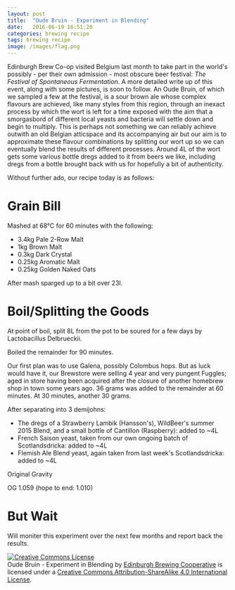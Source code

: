 ```yaml
---
layout: post
title:  "Oude Bruin - Experiment in Blending"
date:   2016-06-19 16:51:20
categories: brewing recipe
tags: brewing recipe
image: /images/flag.png
---
```


Edinburgh Brew Co-op visited Belgium last month to take part in the world's possibly - per their own admission - most obscure beer festival: *The Festival of Spontaneous Fermentation*. A more detailed write up of this event, along with some pictures, is soon to follow. An Oude Bruin, of which we sampled a few at the festival, is a sour brown ale whose complex flavours are achieved, like many styles from this region, through an inexact process by which the wort is left for a time exposed with the aim that a smorgasbord of different local yeasts and bacteria will settle down and begin to multiply. This is perhaps not something we can reliably achieve outwith an old Belgian atticspace and its accompanying air but our aim is to approximate these flavour combinations by splitting our wort up so we can eventually blend the results of different processes. Around 4L of the wort gets some various bottle dregs added to it from beers we like, including dregs from a bottle brought back with us for hopefully a bit of authenticity.

Without further ado, our recipe today is as follows:

Grain Bill
==========

Mashed at 68°C for 60 minutes with the following:

* 3.4kg Pale 2-Row Malt
* 1kg Brown Malt
* 0.3kg Dark Crystal
* 0.25kg Aromatic Malt
* 0.25kg Golden Naked Oats

After mash sparged up to a bit over 23l.

Boil/Splitting the Goods
========================

At point of boil, split 8L from the pot to be soured for a few days by Lactobacillus Delbrueckii.

Boiled the remainder for 90 minutes.

Our first plan was to use Galena, possibly Colombus hops. But as luck would have it, our Brewstore were selling 4 year and very pungent Fuggles; aged in store having been acquired after the closure of another homebrew shop in town some years ago. 36 grams was added to the remainder at 60 minutes. At 30 minutes, another 30 grams.

After separating into 3 demijohns:
* The dregs of a Strawberry Lambik (Hansson's), WildBeer's summer 2015 Blend, and a small bottle of Cantillon (Raspberry): added to ~4L
* French Saison yeast, taken from our own ongoing batch of Scotlandsdricka: added to ~4L
* Flemish Ale Blend yeast, again taken from last week's Scotlandsdricka: added to ~4L

Original Gravity

OG 1.059 (hope to end: 1.010)

But Wait
========

Will moniter this experiment over the next few months and report back the results.

<a rel="license" href="http://creativecommons.org/licenses/by-sa/4.0/"><img alt="Creative Commons License" style="border-width:0" src="https://i.creativecommons.org/l/by-sa/4.0/88x31.png" /></a><br /><span xmlns:dct="http://purl.org/dc/terms/" href="http://purl.org/dc/dcmitype/Text" property="dct:title" rel="dct:type">Oude Bruin - Experiment in Blending</span> by <a xmlns:cc="http://creativecommons.org/ns#" href="https://edinburgh-brewing-cooperative.github.io" property="cc:attributionName" rel="cc:attributionURL">Edinburgh Brewing Cooperative</a> is licensed under a <a rel="license" href="http://creativecommons.org/licenses/by-sa/4.0/">Creative Commons Attribution-ShareAlike 4.0 International License</a>.

